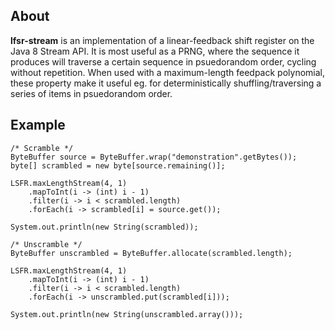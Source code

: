 ## About

**lfsr-stream** is an implementation of a linear-feedback shift register on the Java 8 Stream API.
It is most useful as a PRNG, where the sequence it produces will traverse a certain sequence in
psuedorandom order, cycling without repetition. When used with a maximum-length feedpack polynomial,
these property make it useful eg. for deterministically shuffling/traversing a series of items in
psuedorandom order.

## Example

```
/* Scramble */
ByteBuffer source = ByteBuffer.wrap("demonstration".getBytes());
byte[] scrambled = new byte[source.remaining()];

LSFR.maxLengthStream(4, 1)
	.mapToInt(i -> (int) i - 1)
	.filter(i -> i < scrambled.length)
	.forEach(i -> scrambled[i] = source.get());
	
System.out.println(new String(scrambled));

/* Unscramble */
ByteBuffer unscrambled = ByteBuffer.allocate(scrambled.length);

LSFR.maxLengthStream(4, 1)
	.mapToInt(i -> (int) i - 1)
	.filter(i -> i < scrambled.length)
	.forEach(i -> unscrambled.put(scrambled[i]));
	
System.out.println(new String(unscrambled.array()));
```

